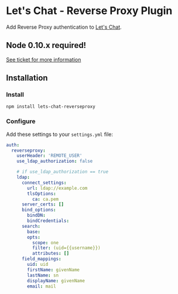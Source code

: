 # Let's Chat - Reverse Proxy Plugin

Add Reverse Proxy authentication to [Let's Chat](http://sdelements.github.io/lets-chat/).

## Node 0.10.x required!
[See ticket for more information](https://github.com/sdelements/lets-chat-kerberos/issues/1)

## Installation

### Install

```
npm install lets-chat-reverseproxy
```

### Configure

Add these settings to your ```settings.yml``` file:

```yml
auth:
  reverseproxy:
    userHeader: 'REMOTE_USER'
    use_ldap_authorization: false

    # if use_ldap_authorization == true
    ldap:
      connect_settings:
        url: ldap://example.com
        tlsOptions:
          ca: ca.pem
      server_certs: []
      bind_options:
        bindDN:
        bindCredentials:
      search:
        base:
        opts:
          scope: one
          filter: (uid={{username}})
          attributes: []
      field_mappings:
        uid: uid
        firstName: givenName
        lastName: sn
        displayName: givenName
        email: mail
```
